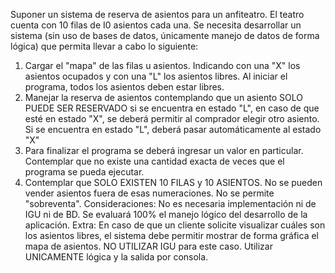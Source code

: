 ﻿Suponer un sistema de reserva de asientos para un anfiteatro. El teatro cuenta con 10 filas de I0 asientos cada una. Se necesita desarrollar un sistema (sin uso de bases de datos, únicamente manejo de datos de forma lógica) que permita llevar a cabo lo siguiente:
1. Cargar el "mapa" de las filas u asientos. Indicando con una "X" los asientos ocupados y con una "L" los asientos libres. Al iniciar el programa, todos los asientos deben estar libres.
2. Manejar la reserva de asientos contemplando que un asiento SOLO PUEDE SER RESERVADO si se encuentra en estado "L", en caso de que esté en estado "X", se deberá permitir al comprador elegir otro asiento. Si se encuentra en estado "L", deberá pasar automáticamente al estado "X"
3. Para finalizar el programa se deberá ingresar un valor en particular. Contemplar que no existe una cantidad exacta de veces que el programa se pueda ejecutar.
4. Contemplar que SOLO EXISTEN 10 FILAS y 10 ASIENTOS. No se pueden vender asientos fuera de esas numeraciones. No se permite "sobreventa".
Consideraciones: No es necesaria implementación ni de IGU ni de BD. Se evaluará 100% el manejo lógico del desarrollo de la aplicación.
Extra: En caso de que un cliente solicite visualizar cuáles son los asientos libres, el sistema debe permitir mostrar de forma gráfica el mapa de asientos. NO UTILIZAR IGU para este caso. Utilizar UNICAMENTE lógica y la salida por consola.